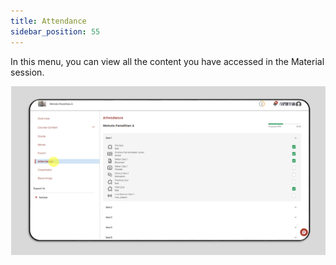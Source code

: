 ```yaml
---
title: Attendance
sidebar_position: 55
---
```

In this menu, you can view all the content you have accessed in the Material session.

![](/img/attendance.png)
